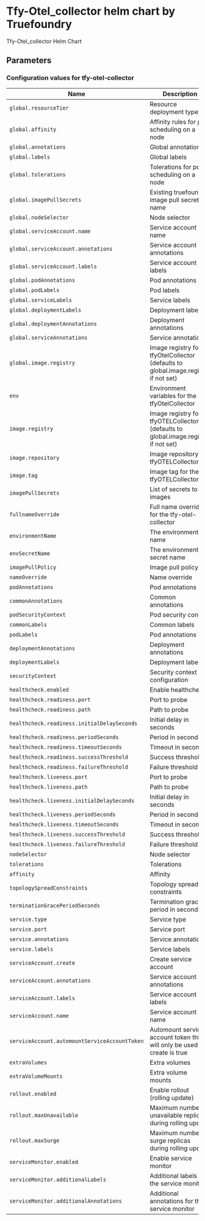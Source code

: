 # Tfy-Otel_collector helm chart by Truefoundry

Tfy-Otel_collector Helm Chart 

## Parameters

### Configuration values for tfy-otel-collector

| Name                                          | Description                                                                        | Value                                      |
| --------------------------------------------- | ---------------------------------------------------------------------------------- | ------------------------------------------ |
| `global.resourceTier`                         | Resource deployment type                                                           | `""`                                       |
| `global.affinity`                             | Affinity rules for pod scheduling on a node                                        | `{}`                                       |
| `global.annotations`                          | Global annotations                                                                 | `{}`                                       |
| `global.labels`                               | Global labels                                                                      | `{}`                                       |
| `global.tolerations`                          | Tolerations for pod scheduling on a node                                           | `[]`                                       |
| `global.imagePullSecrets`                     | Existing truefoundry image pull secret name                                        | `[]`                                       |
| `global.nodeSelector`                         | Node selector                                                                      | `{}`                                       |
| `global.serviceAccount.name`                  | Service account name                                                               | `truefoundry`                              |
| `global.serviceAccount.annotations`           | Service account annotations                                                        | `{}`                                       |
| `global.serviceAccount.labels`                | Service account labels                                                             | `{}`                                       |
| `global.podAnnotations`                       | Pod annotations                                                                    | `{}`                                       |
| `global.podLabels`                            | Pod labels                                                                         | `{}`                                       |
| `global.serviceLabels`                        | Service labels                                                                     | `{}`                                       |
| `global.deploymentLabels`                     | Deployment labels                                                                  | `{}`                                       |
| `global.deploymentAnnotations`                | Deployment annotations                                                             | `{}`                                       |
| `global.serviceAnnotations`                   | Service annotations                                                                | `{}`                                       |
| `global.image.registry`                       | Image registry for tfyOtelCollector (defaults to global.image.registry if not set) | `tfy.jfrog.io`                             |
| `env`                                         | Environment variables for the tfyOtelCollector                                     | `{}`                                       |
| `image.registry`                              | Image registry for tfyOTELCollector (defaults to global.image.registry if not set) | `""`                                       |
| `image.repository`                            | Image repository for tfyOTELCollector                                              | `tfy-private-images/tfy-otel-collector`    |
| `image.tag`                                   | Image tag for the tfyOTELCollector                                                 | `abb3f21ba59c2653ababe5b2a104f6b4729903a9` |
| `imagePullSecrets`                            | List of secrets to pull images                                                     | `[]`                                       |
| `fullnameOverride`                            | Full name override for the tfy-otel-collector                                      | `""`                                       |
| `environmentName`                             | The environment name                                                               | `default`                                  |
| `envSecretName`                               | The environment secret name                                                        | `""`                                       |
| `imagePullPolicy`                             | Image pull policy                                                                  | `IfNotPresent`                             |
| `nameOverride`                                | Name override                                                                      | `""`                                       |
| `podAnnotations`                              | Pod annotations                                                                    | `{}`                                       |
| `commonAnnotations`                           | Common annotations                                                                 | `{}`                                       |
| `podSecurityContext`                          | Pod security context                                                               | `{}`                                       |
| `commonLabels`                                | Common labels                                                                      | `{}`                                       |
| `podLabels`                                   | Pod annotations                                                                    | `{}`                                       |
| `deploymentAnnotations`                       | Deployment annotations                                                             | `{}`                                       |
| `deploymentLabels`                            | Deployment labels                                                                  | `{}`                                       |
| `securityContext`                             | Security context configuration                                                     | `{}`                                       |
| `healthcheck.enabled`                         | Enable healthcheck                                                                 | `true`                                     |
| `healthcheck.readiness.port`                  | Port to probe                                                                      | `3000`                                     |
| `healthcheck.readiness.path`                  | Path to probe                                                                      | `/health/status`                           |
| `healthcheck.readiness.initialDelaySeconds`   | Initial delay in seconds                                                           | `30`                                       |
| `healthcheck.readiness.periodSeconds`         | Period in seconds                                                                  | `10`                                       |
| `healthcheck.readiness.timeoutSeconds`        | Timeout in seconds                                                                 | `1`                                        |
| `healthcheck.readiness.successThreshold`      | Success threshold                                                                  | `1`                                        |
| `healthcheck.readiness.failureThreshold`      | Failure threshold                                                                  | `3`                                        |
| `healthcheck.liveness.port`                   | Port to probe                                                                      | `3000`                                     |
| `healthcheck.liveness.path`                   | Path to probe                                                                      | `/health/status`                           |
| `healthcheck.liveness.initialDelaySeconds`    | Initial delay in seconds                                                           | `600`                                      |
| `healthcheck.liveness.periodSeconds`          | Period in seconds                                                                  | `10`                                       |
| `healthcheck.liveness.timeoutSeconds`         | Timeout in seconds                                                                 | `1`                                        |
| `healthcheck.liveness.successThreshold`       | Success threshold                                                                  | `1`                                        |
| `healthcheck.liveness.failureThreshold`       | Failure threshold                                                                  | `3`                                        |
| `nodeSelector`                                | Node selector                                                                      | `{}`                                       |
| `tolerations`                                 | Tolerations                                                                        | `{}`                                       |
| `affinity`                                    | Affinity                                                                           | `{}`                                       |
| `topologySpreadConstraints`                   | Topology spread constraints                                                        | `{}`                                       |
| `terminationGracePeriodSeconds`               | Termination grace period in seconds                                                | `120`                                      |
| `service.type`                                | Service type                                                                       | `ClusterIP`                                |
| `service.port`                                | Service port                                                                       | `4318`                                     |
| `service.annotations`                         | Service annotations                                                                | `{}`                                       |
| `service.labels`                              | Service labels                                                                     | `{}`                                       |
| `serviceAccount.create`                       | Create service account                                                             | `false`                                    |
| `serviceAccount.annotations`                  | Service account annotations                                                        | `{}`                                       |
| `serviceAccount.labels`                       | Service account labels                                                             | `{}`                                       |
| `serviceAccount.name`                         | Service account name                                                               | `""`                                       |
| `serviceAccount.automountServiceAccountToken` | Automount service account token this will only be used if create is true           | `false`                                    |
| `extraVolumes`                                | Extra volumes                                                                      | `[]`                                       |
| `extraVolumeMounts`                           | Extra volume mounts                                                                | `[]`                                       |
| `rollout.enabled`                             | Enable rollout (rolling update)                                                    | `true`                                     |
| `rollout.maxUnavailable`                      | Maximum number of unavailable replicas during rolling update                       | `1`                                        |
| `rollout.maxSurge`                            | Maximum number of surge replicas during rolling update                             | `50%`                                      |
| `serviceMonitor.enabled`                      | Enable service monitor                                                             | `true`                                     |
| `serviceMonitor.additionalLabels`             | Additional labels for the service monitor                                          | `{}`                                       |
| `serviceMonitor.additionalAnnotations`        | Additional annotations for the service monitor                                     | `{}`                                       |
